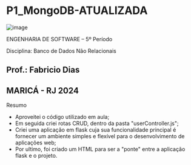 # P1_MongoDB-ATUALIZADA

![image](https://user-images.githubusercontent.com/125207561/227806419-e7b414db-a97d-4a29-a3a3-4f82564f32e1.png)



ENGENHARIA DE SOFTWARE – 5º Período

Disciplina: Banco de Dados Não Relacionais

Prof.: Fabricio Dias
-----------------------
MARICÁ - RJ
2024
-----------------------

Resumo
- Aproveitei o código utilizado em aula;
- Em seguida criei rotas CRUD, dentro da pasta "userController.js";
- Criei uma aplicação em flask cuja sua funcionalidade principal é fornecer um ambiente simples e flexível para o desenvolvimento de aplicações web;
- Por ultimo, foi criado um HTML para ser a "ponte" entre a aplicação flask e o projeto.
